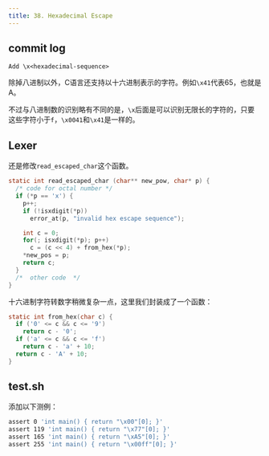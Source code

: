 ```yaml
---
title: 38. Hexadecimal Escape
---
```


## commit log

```plaintext
Add \x<hexadecimal-sequence>
```

除掉八进制以外，C语言还支持以十六进制表示的字符。例如`\x41`代表65，也就是A。

不过与八进制数的识别略有不同的是，`\x`后面是可以识别无限长的字符的，只要这些字符小于`f`，`\x0041`和`\x41`是一样的。

## Lexer

还是修改`read_escaped_char`这个函数。

```c
static int read_escaped_char (char** new_pow, char* p) {
  /* code for octal number */
  if (*p == 'x') {
    p++;
    if (!isxdigit(*p)) 
      error_at(p, "invalid hex escape sequence");

    int c = 0;
    for(; isxdigit(*p); p++)
      c = (c << 4) + from_hex(*p);
    *new_pos = p;
    return c;
  }
  /*  other code  */
}
```

十六进制字符转数字稍微复杂一点，这里我们封装成了一个函数：

```c
static int from_hex(char c) {
  if ('0' <= c && c <= '9')
    return c - '0';
  if ('a' <= c && c <= 'f')
    return c - 'a' + 10;
  return c - 'A' + 10;
}
```

## test.sh

添加以下测例：

```bash
assert 0 'int main() { return "\x00"[0]; }'
assert 119 'int main() { return "\x77"[0]; }'
assert 165 'int main() { return "\xA5"[0]; }'
assert 255 'int main() { return "\x00ff"[0]; }'
```

‍
